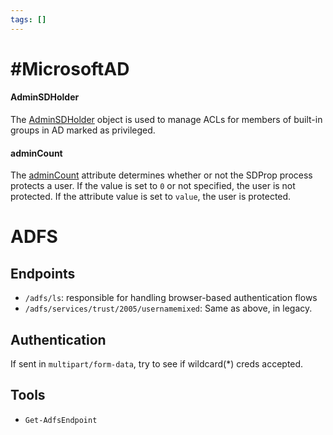 ```yaml
---
tags: []
---
```

# #MicrosoftAD 
#### AdminSDHolder
The [AdminSDHolder](https://docs.microsoft.com/en-us/windows-server/identity/ad-ds/plan/security-best-practices/appendix-c--protected-accounts-and-groups-in-active-directory) object is used to manage ACLs for members of built-in groups in AD marked as privileged.

#### adminCount
The [adminCount](https://docs.microsoft.com/en-us/windows/win32/adschema/a-admincount) attribute determines whether or not the SDProp process protects a user. If the value is set to `0` or not specified, the user is not protected. If the attribute value is set to `value`, the user is protected.


# ADFS
## Endpoints
- `/adfs/ls`: responsible for handling browser-based authentication flows
- `/adfs/services/trust/2005/usernamemixed`: Same as above, in legacy.

## Authentication
If sent in `multipart/form-data`, try to see if wildcard(\*) creds accepted.
## Tools
- `Get-AdfsEndpoint`
